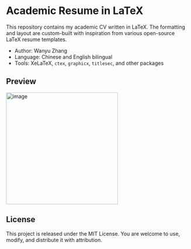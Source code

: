 # Academic Resume in LaTeX

This repository contains my academic CV written in LaTeX. The formatting and layout are custom-built with inspiration from various open-source LaTeX resume templates.

- Author: Wanyu Zhang
- Language: Chinese and English bilingual
- Tools: XeLaTeX, `ctex`, `graphicx`, `titlesec`, and other packages

## Preview

<img width="306" alt="image" src="https://github.com/user-attachments/assets/bb03f16b-858a-4277-87fe-0c105a923fdf" />


## License

This project is released under the MIT License. You are welcome to use, modify, and distribute it with attribution.
